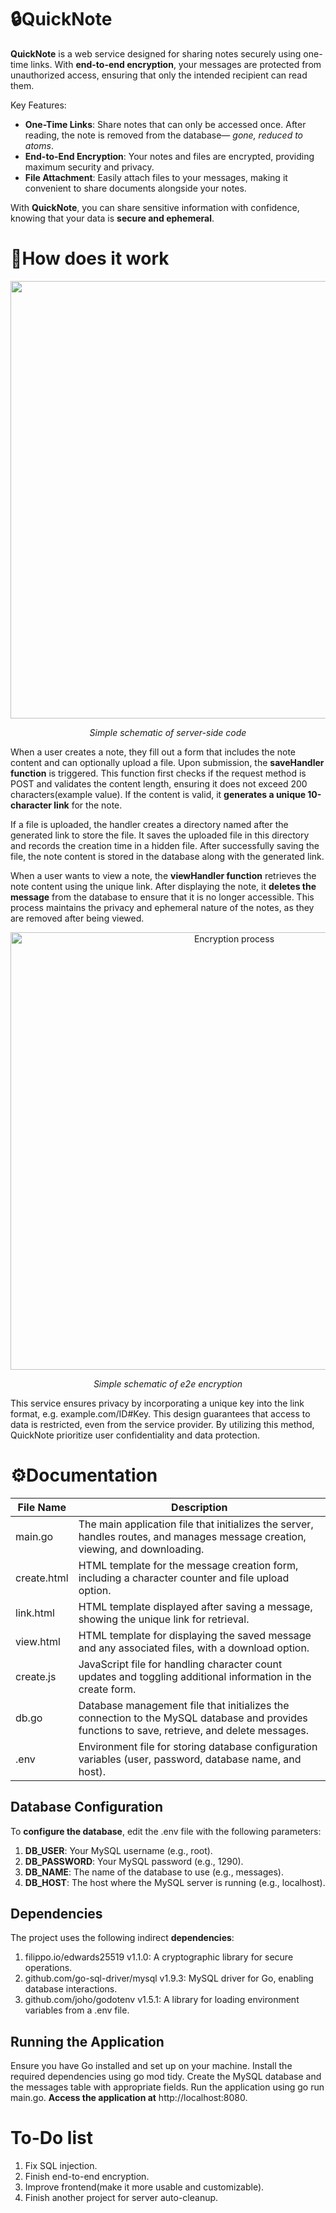 # 🔒QuickNote
**QuickNote** is a web service designed for sharing notes securely using one-time links. With **end-to-end encryption**, your messages are protected from unauthorized access, ensuring that only the intended recipient can read them.

Key Features: 
* **One-Time Links**: Share notes that can only be accessed once. After reading, the note is removed from the database— *gone, reduced to atoms*. 
* **End-to-End Encryption**: Your notes and files are encrypted, providing maximum security and privacy. 
* **File Attachment**: Easily attach files to your messages, making it convenient to share documents alongside your notes.

With **QuickNote**, you can share sensitive information with confidence, knowing that your data is **secure and ephemeral**.
# 📝How does it work
<p align="center">
  <img width="1088" height="700" alt="canvas" src="https://github.com/user-attachments/assets/e337b7d7-beba-43fd-aac1-7dd0a32d1734" />
</p>
<p align="center">
  <em>Simple schematic of server-side code</em>
</p>


When a user creates a note, they fill out a form that includes the note content and can optionally upload a file. Upon submission, the **saveHandler function** is triggered. This function first checks if the request method is POST and validates the content length, ensuring it does not exceed 200 characters(example value). If the content is valid, it **generates a unique 10-character link** for the note.

If a file is uploaded, the handler creates a directory named after the generated link to store the file. It saves the uploaded file in this directory and records the creation time in a hidden file. After successfully saving the file, the note content is stored in the database along with the generated link.

When a user wants to view a note, the **viewHandler function** retrieves the note content using the unique link. After displaying the note, it **deletes the message** from the database to ensure that it is no longer accessible. This process maintains the privacy and ephemeral nature of the notes, as they are removed after being viewed.

<p align="center">
  <img width="700" height="700" alt="Encryption process" src="https://github.com/user-attachments/assets/ec9468f9-2322-45c8-ab67-b765e57cd284" />
</p>
<p align="center">
  <em>Simple schematic of e2e encryption</em>
</p>
This service ensures privacy by incorporating a unique key into the link format, e.g. example.com/ID#Key. This design guarantees that access to data is restricted, even from the service provider. By utilizing this method, QuickNote prioritize user confidentiality and data protection.

# ⚙Documentation
| File Name   | Description                                                                 |
|-------------|-----------------------------------------------------------------------------|
| main.go     | The main application file that initializes the server, handles routes, and manages message creation, viewing, and downloading. |
| create.html | HTML template for the message creation form, including a character counter and file upload option. |
| link.html   | HTML template displayed after saving a message, showing the unique link for retrieval. |
| view.html   | HTML template for displaying the saved message and any associated files, with a download option. |
| create.js   | JavaScript file for handling character count updates and toggling additional information in the create form. |
| db.go       | Database management file that initializes the connection to the MySQL database and provides functions to save, retrieve, and delete messages. |
| .env        | Environment file for storing database configuration variables (user, password, database name, and host). |

## Database Configuration
To **configure the database**, edit the .env file with the following parameters: 
1. **DB_USER**: Your MySQL username (e.g., root).
2. **DB_PASSWORD**: Your MySQL password (e.g., 1290).
3. **DB_NAME**: The name of the database to use (e.g., messages).
4. **DB_HOST**: The host where the MySQL server is running (e.g., localhost).
## Dependencies
The project uses the following indirect **dependencies**: 
1. filippo.io/edwards25519 v1.1.0: A cryptographic library for secure operations.
2. github.com/go-sql-driver/mysql v1.9.3: MySQL driver for Go, enabling database interactions.
3. github.com/joho/godotenv v1.5.1: A library for loading environment variables from a .env file.
## Running the Application
Ensure you have Go installed and set up on your machine. Install the required dependencies using go mod tidy. Create the MySQL database and the messages table with appropriate fields. Run the application using go run main.go. **Access the application at** http://localhost:8080.
# To-Do list
1. Fix SQL injection.
2. Finish end-to-end encryption.
3. Improve frontend(make it more usable and customizable).
4. Finish another project for server auto-cleanup.
